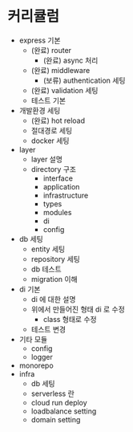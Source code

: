 # 커리큘럼

- express 기본
  - (완료) router
    - (완료) async 처리
  - (완료) middleware
    - (보류) authentication 세팅
  - (완료) validation 세팅
  - 테스트 기본
- 개발환경 세팅
  - (완료) hot reload
  - 절대경로 세팅
  - docker 세팅
- layer
  - layer 설명
  - directory 구조
    - interface
    - application
    - infrastructure
    - types
    - modules
    - di
    - config
- db 세팅
  - entity 세팅
  - repository 세팅
  - db 테스트
  - migration 이해
- di 기본
  - di 에 대한 설명
  - 위에서 만들어진 형태 di 로 수정
    - class 형태로 수정
  - 테스트 변경
- 기타 모듈
  - config
  - logger
- monorepo
- infra
  - db 세팅
  - serverless 란
  - cloud run deploy
  - loadbalance setting
  - domain setting
